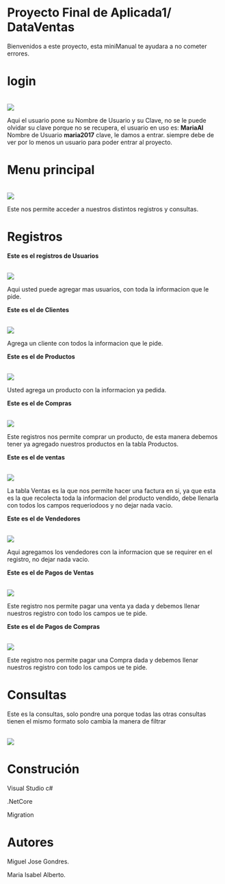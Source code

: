 # **Proyecto Final de Aplicada1/ DataVentas**

Bienvenidos a este proyecto, esta miniManual te ayudara a no cometer errores.

# **login**

<br>
<img src="https://raw.githubusercontent.com/MariaIsabelAl/Imagenes/master/Login.png"
<br>

Aqui el usuario pone su Nombre de Usuario y su Clave, no se le puede olvidar su clave porque no se recupera, el usuario en uso es:
**MariaAl**  Nombre de Usuario
**maria2017** clave, le damos a entrar.
siempre debe de ver por lo menos un usuario para poder entrar al proyecto.


# **Menu principal**

<br>
<img src="https://raw.githubusercontent.com/MariaIsabelAl/Imagenes/master/2020-03-28%20(1).png"
<br>

Este nos permite acceder a nuestros distintos registros y consultas.

# **Registros**


**Este es el registros de Usuarios**

<br>
<img src="https://raw.githubusercontent.com/MariaIsabelAl/Imagenes/master/2020-03-28%20(3).png"
<br>

Aqui usted puede agregar mas usuarios, con toda la informacion que le pide.


**Este es el de Clientes**

<br>
<img src="https://raw.githubusercontent.com/MariaIsabelAl/Imagenes/master/2020-03-28%20(5).png"
<br>

Agrega un cliente con todos la informacion que le pide.

**Este es el de Productos**

<br>
<img src="https://raw.githubusercontent.com/MariaIsabelAl/Imagenes/master/2020-03-28%20(4).png"
<br>

Usted agrega un producto con la informacion ya pedida.

**Este es el de Compras**

<br>
<img src="https://raw.githubusercontent.com/MariaIsabelAl/Imagenes/master/2020-03-28%20(6).png"
<br>

Este registros nos permite comprar un producto, de esta manera debemos tener ya agregado nuestros productos en la tabla Productos.


**Este es el de ventas**

<br>
<img src="https://raw.githubusercontent.com/MariaIsabelAl/Imagenes/master/2020-03-30%20(8).png"
<br>


La tabla Ventas es la que nos permite hacer una factura en si, ya que esta es la que recolecta toda la informacion del producto vendido, debe llenarla con todos los campos requeriodoos y no dejar nada vacio.

**Este es el de Vendedores**

<br>
<img src="https://github.com/MariaIsabelAl/Imagenes/blob/master/2020-03-30%20(3).png"
<br>

Aqui agregamos los vendedores con la informacion que se requirer en el registro, no dejar nada vacio.

**Este es el de Pagos de Ventas**

<br>
<img src="https://github.com/MariaIsabelAl/Imagenes/blob/master/2020-03-30%20(6).png"
<br>

Este registro nos permite pagar una venta ya dada y debemos llenar nuestros registro con todo los campos ue te pide.

**Este es el de Pagos de Compras**

<br>
<img src="https://github.com/MariaIsabelAl/Imagenes/blob/master/2020-03-30%20(5).png"
<br>


Este registro nos permite pagar una Compra dada y debemos llenar nuestros registro con todo los campos ue te pide.


# **Consultas**

Este es la consultas, solo pondre una porque todas las otras consultas tienen el mismo formato solo cambia la manera de filtrar

<br>
<img src="https://raw.githubusercontent.com/MariaIsabelAl/Imagenes/master/2020-03-28%20(8).png"
<br>

# **Construción**

Visual Studio c#

.NetCore

Migration

# **Autores**
Miguel Jose Gondres.

Maria Isabel Alberto.

